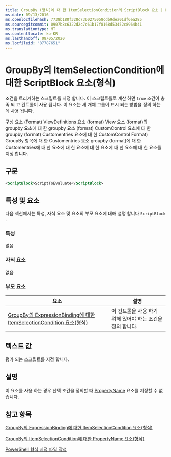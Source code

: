 ```yaml
---
title: GroupBy (형식)에 대 한 ItemSelectionCondition의 ScriptBlock 요소 | Microsoft Docs
ms.date: 09/13/2016
ms.openlocfilehash: 7738b180f328c7360275058cdb9dea01df6ea285
ms.sourcegitcommit: 0907b8c6322d2c7c61b17f8168d53452c8964b41
ms.translationtype: MT
ms.contentlocale: ko-KR
ms.lasthandoff: 08/05/2020
ms.locfileid: "87787651"
---
```

# <a name="scriptblock-element-for-itemselectioncondition-for-groupby-format"></a>GroupBy의 ItemSelectionCondition에 대한 ScriptBlock 요소(형식)

조건을 트리거하는 스크립트를 지정 합니다. 이 스크립트를로 계산 하면 `true` 조건이 충족 되 고 컨트롤이 사용 됩니다. 이 요소는 새 개체 그룹이 표시 되는 방법을 정의 하는 데 사용 됩니다.

구성 요소 (Format) ViewDefinitions 요소 (format) View 요소 (format)의 groupby 요소에 대 한 groupby 요소 (format) CustomControl 요소에 대 한 groupby (format) Customentries 요소에 대 한 CustomControl Format) GroupBy 항목에 대 한 Customentries 요소 groupby (format)에 대 한 Customentries에 대 한 요소에 대 한 요소에 대 한 요소에 대 한 요소에 대 한 요소를 지정 합니다.

## <a name="syntax"></a>구문

```xml
<ScriptBlock>ScriptToEvaluate</ScriptBlock>
```

## <a name="attributes-and-elements"></a>특성 및 요소

다음 섹션에서는 특성, 자식 요소 및 요소의 부모 요소에 대해 설명 합니다 `ScriptBlock` .

### <a name="attributes"></a>특성

없음

### <a name="child-elements"></a>자식 요소

없음

### <a name="parent-elements"></a>부모 요소

|요소|설명|
|-------------|-----------------|
|[GroupBy의 ExpressionBinding에 대한 ItemSelectionCondition 요소(형식)](./itemselectioncondition-element-for-expressionbinding-for-groupby-format.md)|이 컨트롤을 사용 하기 위해 있어야 하는 조건을 정의 합니다.|

## <a name="text-value"></a>텍스트 값

평가 되는 스크립트를 지정 합니다.

## <a name="remarks"></a>설명

이 요소를 사용 하는 경우 선택 조건을 정의할 때 [PropertyName](./propertyname-element-for-itemselectioncondition-for-groupby-format.md) 요소를 지정할 수 없습니다.

## <a name="see-also"></a>참고 항목

[GroupBy의 ExpressionBinding에 대한 ItemSelectionCondition 요소(형식)](./itemselectioncondition-element-for-expressionbinding-for-groupby-format.md)

[GroupBy의 ItemSelectionCondition에 대한 PropertyName 요소(형식)](./propertyname-element-for-itemselectioncondition-for-groupby-format.md)

[PowerShell 형식 지정 파일 작성](./writing-a-powershell-formatting-file.md)
